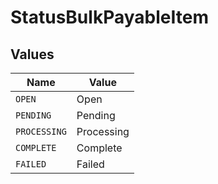 # StatusBulkPayableItem


## Values

| Name         | Value        |
| ------------ | ------------ |
| `OPEN`       | Open         |
| `PENDING`    | Pending      |
| `PROCESSING` | Processing   |
| `COMPLETE`   | Complete     |
| `FAILED`     | Failed       |